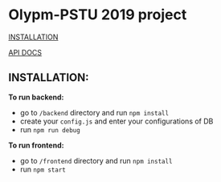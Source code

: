 # Olypm-PSTU 2019 project

[INSTALLATION](#installation)

[API DOCS](/DOCS.md)

## INSTALLATION:

**To run backend:**
- go to `/backend` directory and run `npm install`
- create your `config.js` and enter your configurations of DB
- run `npm run debug`

**To run frontend:**
- go to `/frontend` directory and run `npm install`
- run `npm start`